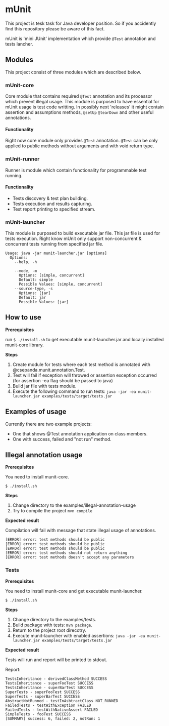 # mUnit

This project is tesk task for Java developer position.
So if you accidently find this repository please be aware of this fact.

mUnit is 'mini JUnit' implementation which provide `@Test` annotation and tests lancher.

## Modules

This project consist of three modules which are described below.

### mUnit-core

Core module that contains required `@Test` annotation and its processor which prevent illegal usage.
This module is purposed to have essential for mUnit usage is test code writting.
In possibly next 'releases' it might contain assertion and assumptions methods, `@setUp` `@tearDown` and other useful annotations.

#### Functionality

Right now core module only provides `@Test` annotation.
`@Test` can be only applied to public methods without arguments and with void return type.

### mUnit-runner

Runner is module which contain functionality for programmable test running.

#### Functionality

- Tests discovery & test plan building.
- Tests execution and results capturing.
- Test report printing to specified stream.

### mUnit-launcher

This module is purposed to build executable jar file. This jar file is used for tests execution.
Right know mUnit only support non-concurrent & concurrent tests running from specified jar file.

```
Usage: java -jar munit-launcher.jar [options]
  Options:
    --help, -h

    --mode, -m
      Options: [simple, concurrent]
      Default: simple
      Possible Values: [simple, concurrent]
    --source-type, -s
      Options: [jar]
      Default: jar
      Possible Values: [jar]
```

## How to use

**Prerequisites**

run `$ ./install.sh` to get executable munit-launcher.jar and locally installed munit-core library.

**Steps**

1. Create module for tests where each test method is annotated with @csepanda.munit.annotation.Test.
2. Test will fail if exception will throwed or assertion exception occurred (for assertion -ea flag should be passed to java)
3. Build jar file with tests module.
4. Execute the following command to run tests: `java -jar -ea munit-launcher.jar examples/tests/target/tests.jar`

## Examples of usage

Currently there are two example projects:
- One that shows @Test annotation application on class members.
- One with success, failed and "not run" method.

## Illegal annotation usage

**Prerequisites**

You need to install munit-core.
```
$ ./install.sh
```

**Steps**

1. Change directory to the examples/illegal-annotation-usage
2. Try to compile the project `mvn compile`

**Expected result**

Compilation will fail with message that state illegal usage of annotations.
```
[ERROR] error: test methods should be public
[ERROR] error: test methods should be public
[ERROR] error: test methods should be public
[ERROR] error: test methods should not return anything
[ERROR] error: test methods doesn't accept any parameters
```


### Tests

**Prerequisites**

You need to install munit-core and get executable munit-launcher.

```
$ ./install.sh
```

**Steps**

1. Change directory to the examples/tests.
2. Build package with tests: `mvn package`.
3. Return to the project root direcotry.
3. Execute munit-launcher with enabled assertions: `java -jar -ea munit-launcher.jar examples/tests/target/tests.jar`

**Expected result**

Tests will run and report will be printed to stdout.

Report:
```
TestsInheritance - derivedClassMethod SUCCESS
TestsInheritance - superFooTest SUCCESS
TestsInheritance - superBarTest SUCCESS
SuperTests - superFooTest SUCCESS
SuperTests - superBarTest SUCCESS
AbstractNotRunned - testInAsbtractClass NOT_RUNNED
FailedTests - testWithException FAILED
FailedTests - testWithNativeAssert FAILED
SimpleTests - fooTest SUCCESS
[SUMMARY] success: 6, failed: 2, notRun: 1
```


